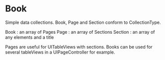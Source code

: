 # Book
Simple data collections. Book, Page and Section conform to CollectionType.

Book : an array of Pages
Page : an array of Sections
Section : an array of any elements and a title

Pages are useful for UITableViews with sections. Books can be used for several tableViews in a UIPageController for example.
